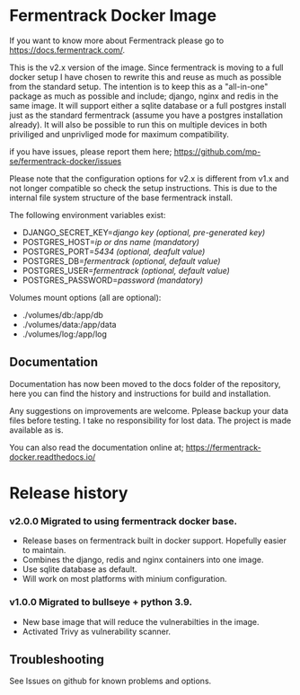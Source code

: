 # Fermentrack Docker Image

If you want to know more about Fermentrack please go to https://docs.fermentrack.com/.

This is the v2.x version of the image. Since fermentrack is moving to a full docker setup I have chosen to rewrite this and reuse as much as possible from the standard setup. The intention is to keep this as a "all-in-one" package as much as possible and  include; django, nginx and redis in the same image. It will support either a sqlite database or a full postgres install just as the standard fermentrack (assume you have a postgres installation already). It will also be possible to run this on multiple devices in both priviliged and unprivliged mode for maximum compatibility. 

if you have issues, please report them here; https://github.com/mp-se/fermentrack-docker/issues

Please note that the configuration options for v2.x is different from v1.x and not longer compatible so check the setup instructions. This is due to the internal file system structure of the base fermentrack install. 

The following environment variables exist:

- DJANGO_SECRET_KEY=*django key (optional, pre-generated key)*
- POSTGRES_HOST=*ip or dns name (mandatory)*
- POSTGRES_PORT=*5434 (optional, deafult value)*
- POSTGRES_DB=*fermentrack (optional, default value)*
- POSTGRES_USER=*fermentrack (optional, default value)*
- POSTGRES_PASSWORD=*password (mandatory)*

Volumes mount options (all are optional):

- ./volumes/db:/app/db
- ./volumes/data:/app/data
- ./volumes/log:/app/log

## Documentation

Documentation has now been moved to the docs folder of the repository, here you can find the history and instructions for build and installation.

Any suggestions on improvements are welcome. Pplease backup your data files before testing. I take no responsibility for lost data. The project is made available as is. 

You can also read the documentation online at; https://fermentrack-docker.readthedocs.io/

# Release history

### v2.0.0 Migrated to using fermentrack docker base. 

- Release bases on fermentrack built in docker support. Hopefully easier to maintain.
- Combines the django, redis and nginx containers into one image. 
- Use sqlite database as default.
- Will work on most platforms with minium configuration.

### v1.0.0 Migrated to bullseye + python 3.9. 
- New base image that will reduce the vulnerabilties in the image. 
- Activated Trivy as vulnerability scanner. 

## Troubleshooting

See Issues on github for known problems and options.
